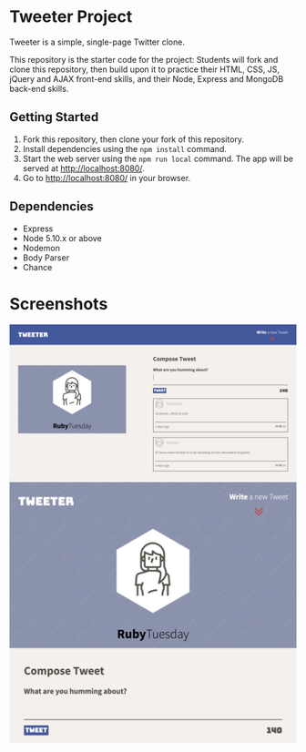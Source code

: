 # Tweeter Project

Tweeter is a simple, single-page Twitter clone.

This repository is the starter code for the project: Students will fork and clone this repository, then build upon it to practice their HTML, CSS, JS, jQuery and AJAX front-end skills, and their Node, Express and MongoDB back-end skills.

## Getting Started

1. Fork this repository, then clone your fork of this repository.
2. Install dependencies using the `npm install` command.
3. Start the web server using the `npm run local` command. The app will be served at <http://localhost:8080/>.
4. Go to <http://localhost:8080/> in your browser.

## Dependencies

- Express
- Node 5.10.x or above
- Nodemon
- Body Parser
- Chance

# Screenshots

![Tweeter: Desktop Mode](https://github.com/RAFH82/tweeter/blob/master/docs/Tweeter-Desktop%20Mode.png)
![Tweeter: Tablet Mode](https://github.com/RAFH82/tweeter/blob/master/docs/Tweeter-Tablet%20Mode.png)
